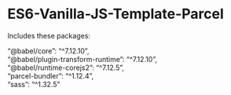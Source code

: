   
<h1 class="code-line" data-line-start=0 data-line-end=1 ><a id="ES6VanillaJSTemplateParcel_0"></a>ES6-Vanilla-JS-Template-Parcel</h1>
<p class="has-line-data" data-line-start="2" data-line-end="3">Includes these packages:</p>
<p class="has-line-data" data-line-start="4" data-line-end="9">“@babel/core”: “^7.12.10”,<br>
“@babel/plugin-transform-runtime”: “^7.12.10”,<br>
“@babel/runtime-corejs2”: “^7.12.5”,<br>
“parcel-bundler”: “^1.12.4”,<br>
“sass”: “^1.32.5”</p>
